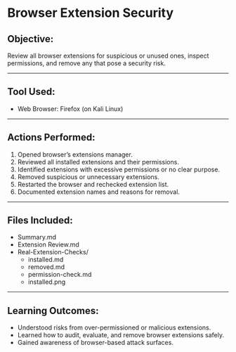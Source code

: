 # Browser Extension Security

## Objective:

Review all browser extensions for suspicious or unused ones, inspect permissions, and remove any that pose a security risk.

---

## Tool Used:

- Web Browser: Firefox (on Kali Linux)

---

## Actions Performed:

1. Opened browser’s extensions manager.
2. Reviewed all installed extensions and their permissions.
3. Identified extensions with excessive permissions or no clear purpose.
4. Removed suspicious or unnecessary extensions.
5. Restarted the browser and rechecked extension list.
6. Documented extension names and reasons for removal.

---

## Files Included:

- Summary.md  
- Extension Review.md  
- Real-Extension-Checks/
  - installed.md  
  - removed.md  
  - permission-check.md  
  - installed.png

---

## Learning Outcomes:

- Understood risks from over-permissioned or malicious extensions.
- Learned how to audit, evaluate, and remove browser extensions safely.
- Gained awareness of browser-based attack surfaces.
